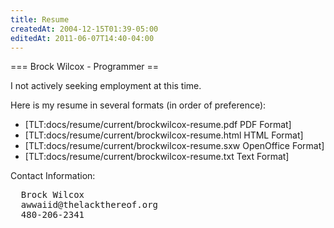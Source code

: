 ```yaml
---
title: Resume
createdAt: 2004-12-15T01:39-05:00
editedAt: 2011-06-07T14:40-04:00
---
```


=== Brock Wilcox - Programmer ==

I not actively seeking employment at this time.

Here is my resume in several formats (in order of preference):

* [TLT:docs/resume/current/brockwilcox-resume.pdf PDF Format]
* [TLT:docs/resume/current/brockwilcox-resume.html HTML Format]
* [TLT:docs/resume/current/brockwilcox-resume.sxw OpenOffice Format]
* [TLT:docs/resume/current/brockwilcox-resume.txt Text Format]

Contact Information:
<pre>
  Brock Wilcox
  awwaiid@thelackthereof.org
  480-206-2341
</pre>

